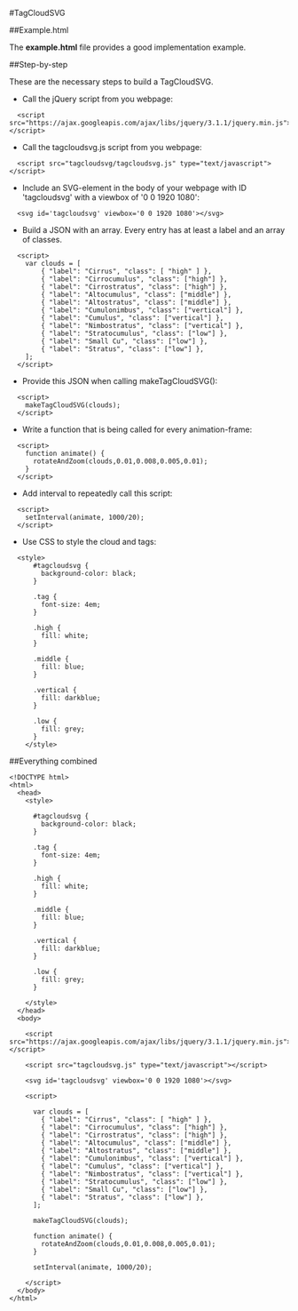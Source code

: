 #TagCloudSVG

##Example.html

The **example.html** file provides a good implementation example.

##Step-by-step

These are the necessary steps to build a TagCloudSVG.

* Call the jQuery script from you webpage:
```
  <script src="https://ajax.googleapis.com/ajax/libs/jquery/3.1.1/jquery.min.js"></script>
```
* Call the tagcloudsvg.js script from you webpage:
```
  <script src="tagcloudsvg/tagcloudsvg.js" type="text/javascript"></script>
```
* Include an SVG-element in the body of your webpage with ID 'tagcloudsvg' with a viewbox of '0 0 1920 1080':
```
  <svg id='tagcloudsvg' viewbox='0 0 1920 1080'></svg>
```
* Build a JSON with an array. Every entry has at least a label and an array of classes.
```
  <script>
    var clouds = [
        { "label": "Cirrus", "class": [ "high" ] },
        { "label": "Cirrocumulus", "class": ["high"] },
        { "label": "Cirrostratus", "class": ["high"] },
        { "label": "Altocumulus", "class": ["middle"] },
        { "label": "Altostratus", "class": ["middle"] },
        { "label": "Cumulonimbus", "class": ["vertical"] },
        { "label": "Cumulus", "class": ["vertical"] },
        { "label": "Nimbostratus", "class": ["vertical"] },
        { "label": "Stratocumulus", "class": ["low"] },
        { "label": "Small Cu", "class": ["low"] },
        { "label": "Stratus", "class": ["low"] },
    ];
  </script>
```
* Provide this JSON when calling makeTagCloudSVG():
```
  <script>
    makeTagCloudSVG(clouds);
  </script>
```
* Write a function that is being called for every animation-frame:
```
  <script>
    function animate() {
      rotateAndZoom(clouds,0.01,0.008,0.005,0.01);
    }
  </script>
```
* Add interval to repeatedly call this script:
```
  <script>
    setInterval(animate, 1000/20);
  </script>
```
* Use CSS to style the cloud and tags:
```
  <style>
      #tagcloudsvg {
        background-color: black;
      }

      .tag {
        font-size: 4em;
      }

      .high {
        fill: white;
      }

      .middle {
        fill: blue;
      }

      .vertical {
        fill: darkblue;
      }

      .low {
        fill: grey;
      }
    </style>
```
##Everything combined
```
<!DOCTYPE html>
<html>
  <head>
    <style>

      #tagcloudsvg {
        background-color: black;
      }

      .tag {
        font-size: 4em;
      }

      .high {
        fill: white;
      }

      .middle {
        fill: blue;
      }

      .vertical {
        fill: darkblue;
      }

      .low {
        fill: grey;
      }

    </style>
  </head>
  <body>

    <script src="https://ajax.googleapis.com/ajax/libs/jquery/3.1.1/jquery.min.js"></script>

    <script src="tagcloudsvg.js" type="text/javascript"></script>

    <svg id='tagcloudsvg' viewbox='0 0 1920 1080'></svg>

    <script>

      var clouds = [
        { "label": "Cirrus", "class": [ "high" ] },
        { "label": "Cirrocumulus", "class": ["high"] },
        { "label": "Cirrostratus", "class": ["high"] },
        { "label": "Altocumulus", "class": ["middle"] },
        { "label": "Altostratus", "class": ["middle"] },
        { "label": "Cumulonimbus", "class": ["vertical"] },
        { "label": "Cumulus", "class": ["vertical"] },
        { "label": "Nimbostratus", "class": ["vertical"] },
        { "label": "Stratocumulus", "class": ["low"] },
        { "label": "Small Cu", "class": ["low"] },
        { "label": "Stratus", "class": ["low"] },
      ];

      makeTagCloudSVG(clouds);

      function animate() {
        rotateAndZoom(clouds,0.01,0.008,0.005,0.01);
      }

      setInterval(animate, 1000/20);

    </script>
  </body>
</html>
```
